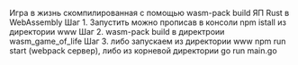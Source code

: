 Игра в жизнь скомпилированная с помощью wasm-pack build ЯП Rust в WebAssembly
Шаг 1. Запустить можно прописав в консоли npm istall из директории www
Шаг 2. wasm-pack build в директроии wasm_game_of_life
Шаг 3. либо запускаем из директории www npm run start (webpack сервер), либо из корневой директории go run main.go
